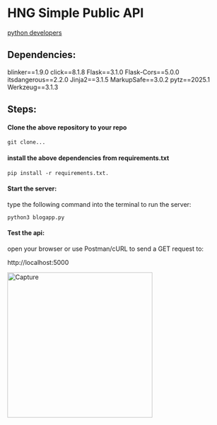 <h1>HNG Simple Public API</h1>

<a href="https://hng.tech/hire/python-developers">python developers</a>

<h2>Dependencies:</h2>
blinker==1.9.0
click==8.1.8
Flask==3.1.0
Flask-Cors==5.0.0
itsdangerous==2.2.0
Jinja2==3.1.5
MarkupSafe==3.0.2
pytz==2025.1
Werkzeug==3.1.3

<h2>Steps:</h2>

<h4>Clone the above repository to your repo</h4>

```
git clone...
```
<h4>install the above dependencies from requirements.txt</h4>

```
pip install -r requirements.txt.
```
<h4>Start the server:</h4> 

type the following command into the terminal to run the server:

```
python3 blogapp.py
```
<h4>Test the api:</h4>
open your browser or use Postman/cURL to send a GET request to:

http://localhost:5000


<img width="328" alt="Capture" src="https://github.com/user-attachments/assets/302e2ef4-1aec-4d7e-9836-0c6103bb857a" />

